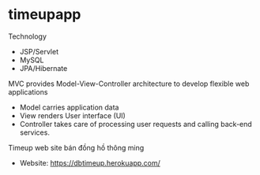 # timeupapp
Technology
- JSP/Servlet
- MySQL
- JPA/Hibernate

MVC provides Model-View-Controller architecture to develop flexible web applications

- Model carries application data
- View renders User interface (UI)
- Controller takes care of processing user requests and calling back-end services.

Timeup web site bán đồng hồ thông ming
- Website: https://dbtimeup.herokuapp.com/
